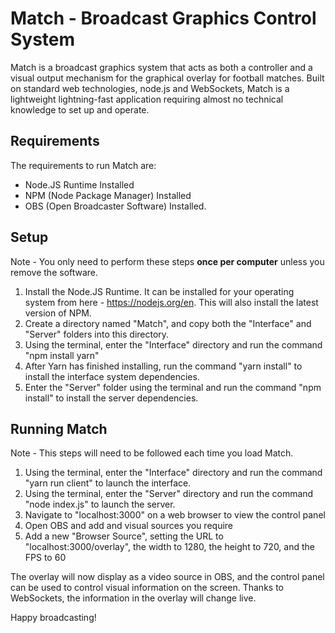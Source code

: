 ﻿# Match - Broadcast Graphics Control System
Match is a broadcast graphics system that acts as both a controller and a visual output mechanism for the graphical overlay for football matches.
Built on standard web technologies, node.js and WebSockets, Match is a lightweight lightning-fast application requiring almost no technical knowledge to set up and operate.

## Requirements

The requirements to run Match are: 

 - Node.JS Runtime Installed
 - NPM (Node Package Manager) Installed
 - OBS (Open Broadcaster Software) Installed.

## Setup

Note - You only need to perform these steps **once per computer** unless you remove the software.

 1. Install the Node.JS Runtime. It can be installed for your operating system from here - https://nodejs.org/en. This will also install the latest version of NPM.
 2. Create a directory named "Match", and copy both the "Interface" and "Server" folders into this directory.
 3. Using the terminal, enter the "Interface" directory and run the command "npm install yarn"
 4. After Yarn has finished installing, run the command "yarn install" to install the interface system dependencies.
 5. Enter the "Server" folder using the terminal and run the command "npm install" to install the server dependencies.

## Running Match

Note - This steps will need to be followed each time you load Match.

 1. Using the terminal, enter the "Interface" directory and run the command "yarn run client" to launch the interface.
 2. Using the terminal, enter the "Server" directory and run the command "node index.js" to launch the server.
 3. Navigate to "localhost:3000" on a web browser to view the control panel
 4. Open OBS and add and visual sources you require
 5. Add a new "Browser Source", setting the URL to "localhost:3000/overlay", the width to 1280, the height to 720, and the FPS to 60

The overlay will now display as a video source in OBS, and the control panel can be used to control visual information on the screen. Thanks to WebSockets, the information in the overlay will change live.

Happy broadcasting!

